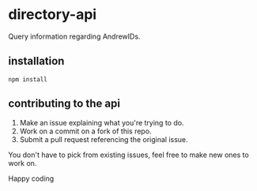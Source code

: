 # directory-api
Query information regarding AndrewIDs.


## installation
```
npm install
```

## contributing to the api
1. Make an issue explaining what you're trying to do.
2. Work on a commit on a fork of this repo.
3. Submit a pull request referencing the original issue.

You don't have to pick from existing issues, feel free to make new ones to work on.

Happy coding

